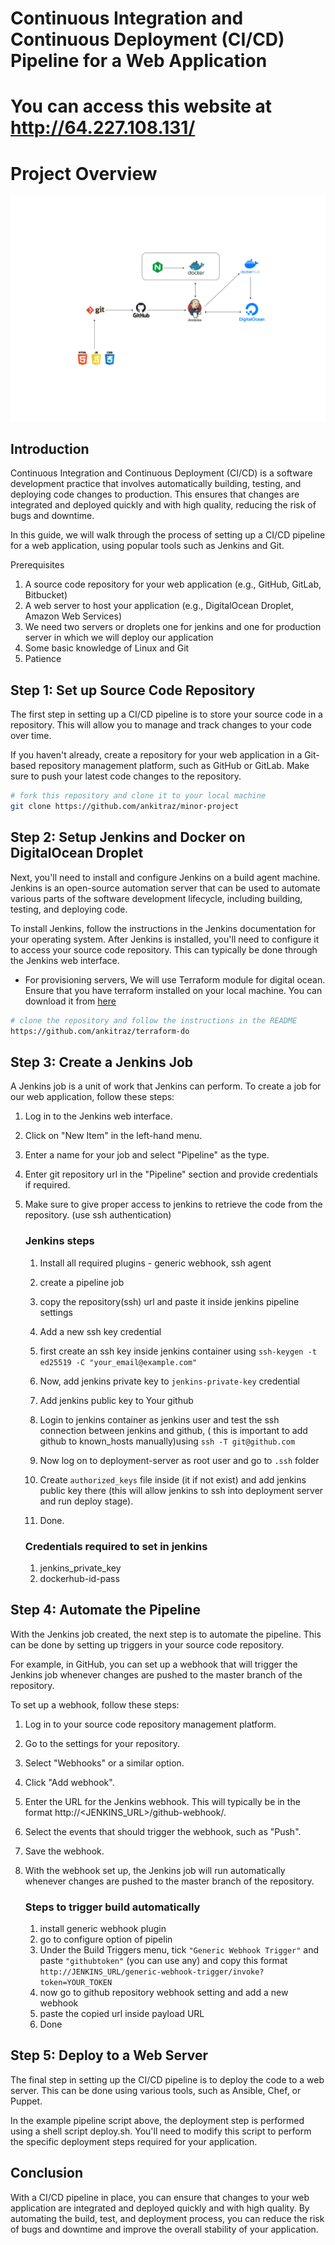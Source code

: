 # Continuous Integration and Continuous Deployment (CI/CD) Pipeline for a Web Application

# You can access this website at http://64.227.108.131/

# Project Overview
![A beautiful sunset](./Project-files/project-diagram.png)


## Introduction

Continuous Integration and Continuous Deployment (CI/CD) is a software development practice that involves automatically building, testing, and deploying code changes to production. This ensures that changes are integrated and deployed quickly and with high quality, reducing the risk of bugs and downtime.

In this guide, we will walk through the process of setting up a CI/CD pipeline for a web application, using popular tools such as Jenkins and Git.

Prerequisites

1. A source code repository for your web application (e.g., GitHub, GitLab, Bitbucket)
2. A web server to host your application (e.g., DigitalOcean Droplet, Amazon Web Services)
3. We need two servers or droplets one for jenkins and one for production server in which we will deploy our application
4. Some basic knowledge of Linux and Git
5. Patience

## Step 1: Set up Source Code Repository

The first step in setting up a CI/CD pipeline is to store your source code in a repository. This will allow you to manage and track changes to your code over time.

If you haven't already, create a repository for your web application in a Git-based repository management platform, such as GitHub or GitLab. Make sure to push your latest code changes to the repository.

```bash
# fork this repository and clone it to your local machine
git clone https://github.com/ankitraz/minor-project
```

## Step 2: Setup Jenkins and Docker on DigitalOcean Droplet

Next, you'll need to install and configure Jenkins on a build agent machine. Jenkins is an open-source automation server that can be used to automate various parts of the software development lifecycle, including building, testing, and deploying code.

To install Jenkins, follow the instructions in the Jenkins documentation for your operating system. After Jenkins is installed, you'll need to configure it to access your source code repository. This can typically be done through the Jenkins web interface.

* For provisioning servers, We will use Terraform module for digital ocean. Ensure that you have terraform installed on your local machine. You can download it from [here](https://www.terraform.io/downloads.html)

```bash
# clone the repository and follow the instructions in the README
https://github.com/ankitraz/terraform-do
```


## Step 3: Create a Jenkins Job

A Jenkins job is a unit of work that Jenkins can perform. To create a job for our web application, follow these steps:

1. Log in to the Jenkins web interface.
2. Click on "New Item" in the left-hand menu.
3. Enter a name for your job and select "Pipeline" as the type.
4. Enter git repository url in the "Pipeline" section and provide credentials if required.
5. Make sure to give proper access to jenkins to retrieve the code from the repository. (use ssh authentication)
   
   ### Jenkins steps 
   1. Install all required plugins  - generic webhook, ssh agent
   2. create a pipeline job
   3. copy the repository(ssh) url and paste it inside jenkins pipeline settings
   4. Add a new ssh key credential
   	1. first create an ssh key inside jenkins container using `ssh-keygen -t ed25519 -C "your_email@example.com"`
   	2. Now, add jenkins private key to `jenkins-private-key` credential
   	3. Add jenkins public key to Your github
   	4. Login to jenkins container as jenkins user and test the ssh connection between jenkins and github, ( this is important to add github to known_hosts manually)using `ssh -T git@github.com`

   5. Now log on to deployment-server as root user and go to `.ssh` folder
   6. Create `authorized_keys` file inside (it if not exist) and add jenkins public key there (this will allow jenkins to ssh into deployment server and run deploy stage).
   7.  Done.

   ### Credentials required to set in jenkins
   1. jenkins_private_key
   2.  dockerhub-id-pass


## Step 4: Automate the Pipeline

With the Jenkins job created, the next step is to automate the pipeline. This can be done by setting up triggers in your source code repository.

For example, in GitHub, you can set up a webhook that will trigger the Jenkins job whenever changes are pushed to the master branch of the repository.

To set up a webhook, follow these steps:

1. Log in to your source code repository management platform.
2. Go to the settings for your repository.
3. Select "Webhooks" or a similar option.
4. Click "Add webhook".
5. Enter the URL for the Jenkins webhook. This will typically be in the format http://<JENKINS_URL>/github-webhook/.
6. Select the events that should trigger the webhook, such as "Push".
7. Save the webhook.
8. With the webhook set up, the Jenkins job will run automatically whenever changes are pushed to the master branch of the repository.

   ### Steps to trigger build automatically
   1. install generic webhook plugin
   2. go to configure option of pipelin
   3. Under the Build Triggers menu, tick `"Generic Webhook Trigger"` and paste `"githubtoken"` (you can use any) and copy this format `http://JENKINS_URL/generic-webhook-trigger/invoke?token=YOUR_TOKEN`
   4. now go to github repository webhook setting and add a new webhook
   6. paste the copied url inside payload URL
   7. Done

## Step 5: Deploy to a Web Server

The final step in setting up the CI/CD pipeline is to deploy the code to a web server. This can be done using various tools, such as Ansible, Chef, or Puppet.

In the example pipeline script above, the deployment step is performed using a shell script deploy.sh. You'll need to modify this script to perform the specific deployment steps required for your application.

## Conclusion

With a CI/CD pipeline in place, you can ensure that changes to your web application are integrated and deployed quickly and with high quality. By automating the build, test, and deployment process, you can reduce the risk of bugs and downtime and improve the overall stability of your application.
